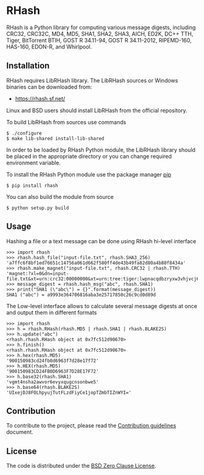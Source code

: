 # RHash

RHash is a Python library for computing various message digests, including
CRC32, CRC32C, MD4, MD5, SHA1, SHA2, SHA3, AICH, ED2K, DC++ TTH, Tiger,
BitTorrent BTIH, GOST R 34.11-94, GOST R 34.11-2012, RIPEMD-160, HAS-160,
EDON-R, and Whirlpool.

## Installation

RHash requires LibRHash library. The LibRHash sources or Windows binaries can
be downloaded from:

  * https://rhash.sf.net/

Linux and BSD users should install LibRHash from the official repository.

To build LibRHash from sources use commands

    $ ./configure
    $ make lib-shared install-lib-shared

In order to be loaded by RHash Python module, the LibRHash library should be
placed in the appropriate directory or you can change required environment
variable.

To install the RHash Python module use the package manager [pip]

    $ pip install rhash

You can also build the module from source

    $ python setup.py build

## Usage

Hashing a file or a text message can be done using RHash hi-level interface

    >>> import rhash
    >>> rhash.hash_file("input-file.txt", rhash.SHA3_256)
    'a7ffc6f8bf1ed76651c14756a061d662f580ff4de43b49fa82d80a4b80f8434a'
    >>> rhash.make_magnet("input-file.txt", rhash.CRC32 | rhash.TTH)
    'magnet:?xl=0&dn=input-file.txt&xt=urn:crc32:00000000&xt=urn:tree:tiger:lwpnacqdbzryxw3vhjvcj64qbznghohhhzwclnq'
    >>> message_digest = rhash.hash_msg("abc", rhash.SHA1)
    >>> print("SHA1 (\"abc\") = {}".format(message_digest))
    SHA1 ("abc") = a9993e364706816aba3e25717850c26c9cd0d89d


The Low-level interface allows to calculate several message digests at once
and output them in different formats

    >>> import rhash
    >>> h = rhash.RHash(rhash.MD5 | rhash.SHA1 | rhash.BLAKE2S)
    >>> h.update("abc")
    <rhash.rhash.RHash object at 0x7fc512d90670>
    >>> h.finish()
    <rhash.rhash.RHash object at 0x7fc512d90670>
    >>> h.hex(rhash.MD5)
    '900150983cd24fb0d6963f7d28e17f72'
    >>> h.HEX(rhash.MD5)
    '900150983CD24FB0D6963F7D28E17F72'
    >>> h.base32(rhash.SHA1)
    'vgmt4nsha2awvor6evyxqugcnsonbwe5'
    >>> h.base64(rhash.BLAKE2S)
    'UIxejDJ8FOLhpyujTutFLzdFiyCe1jopTZmbTIZnWYI='

## Contribution

To contribute to the project, please read the [Contribution guidelines] document.

## License
The code is distributed under the [BSD Zero Clause License](LICENSE).

[pip]: https://pip.pypa.io/en/stable/
[Contribution guidelines]: https://github.com/rhash/RHash/blob/master/docs/CONTRIBUTING.md
